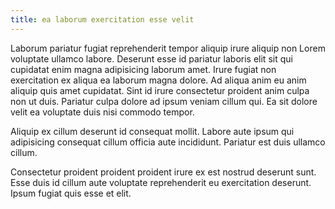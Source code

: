 ```yaml
---
title: ea laborum exercitation esse velit
---
```


Laborum pariatur fugiat reprehenderit tempor aliquip irure aliquip non Lorem voluptate ullamco labore. Deserunt esse id pariatur laboris elit sit qui cupidatat enim magna adipisicing laborum amet. Irure fugiat non exercitation ex aliqua ea laborum magna dolore. Ad aliqua anim eu anim aliquip quis amet cupidatat. Sint id irure consectetur proident anim culpa non ut duis. Pariatur culpa dolore ad ipsum veniam cillum qui. Ea sit dolore velit ea voluptate duis nisi commodo tempor.

Aliquip ex cillum deserunt id consequat mollit. Labore aute ipsum qui adipisicing consequat cillum officia aute incididunt. Pariatur est duis ullamco cillum.

Consectetur proident proident proident irure ex est nostrud deserunt sunt. Esse duis id cillum aute voluptate reprehenderit eu exercitation deserunt. Ipsum fugiat quis esse et elit.